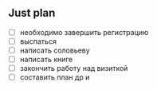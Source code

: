 ## Just plan
- [ ] необходимо завершить регистрацию 
- [ ] выспаться 
- [ ] написать соловьеву 
- [ ] написать книге
- [ ] закончить работу над визиткой 
- [ ] составить план др и
